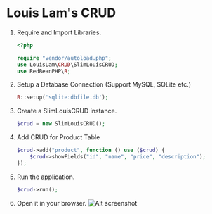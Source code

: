 # Louis Lam's CRUD

1. Require and Import Libraries.
    ```php
    <?php
    
    require "vendor/autoload.php";
    use LouisLam\CRUD\SlimLouisCRUD;
    use RedBeanPHP\R;
    ```

1. Setup a Database Connection (Support MySQL, SQLite etc.)
    ```php
    R::setup('sqlite:dbfile.db');
    ```

1. Create a SlimLouisCRUD instance.
    ```php
    $crud = new SlimLouisCRUD();
    ```
1. Add CRUD for Product Table
    ```php
    $crud->add("product", function () use ($crud) {
        $crud->showFields("id", "name", "price", "description");
    });
    ```
    
5. Run the application. 
    ```php
    $crud->run();
    ```
    
6. Open it in your browser.
    ![Alt screenshot](http://i.imgur.com/L7ZsPEX.png)
    
